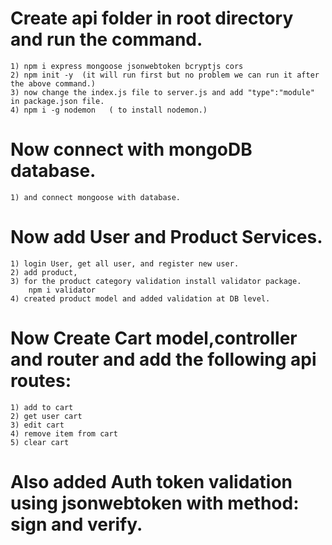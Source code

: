 # Create api folder in root directory and run the command.
    1) npm i express mongoose jsonwebtoken bcryptjs cors
    2) npm init -y  (it will run first but no problem we can run it after the above command.)    
    3) now change the index.js file to server.js and add "type":"module"  in package.json file.
    4) npm i -g nodemon   ( to install nodemon.)

# Now connect with mongoDB database.
    1) and connect mongoose with database.
    
# Now add User and Product Services.
    1) login User, get all user, and register new user.
    2) add product,
    3) for the product category validation install validator package.
        npm i validator
    4) created product model and added validation at DB level.

# Now Create Cart model,controller and router and add the following api routes:
    1) add to cart
    2) get user cart
    3) edit cart
    4) remove item from cart
    5) clear cart

# Also added Auth token validation using jsonwebtoken with method:  sign and verify.

